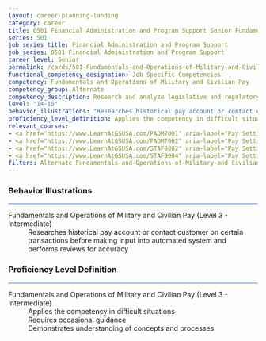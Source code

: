 ```yaml
---
layout: career-planning-landing
category: career
title: 0501 Financial Administration and Program Support Senior Fundamentals and Operations of Military and Civilian Pay
series: 501
job_series_title: Financial Administration and Program Support
job_series: 0501 Financial Administration and Program Support
career_level: Senior
permalink: /cards/501-Fundamentals-and-Operations-of-Military-and-Civilian-Pay-Senior
functional_competency_designation: Job Specific Competencies
competency: Fundamentals and Operations of Military and Civilian Pay
competency_group: Alternate
competency_description: Research and analyze legislative and regulatory guidance related to entitlements to ensure proper payments
level: "14-15"
behavior_illustrations: "Researches historical pay account or contact customer on certain transactions before making input into automated system and performs reviews for accuracy"
proficiency_level_definition: Applies the competency in difficult situations ? Requires occasional guidance ? Demonstrates understanding of concepts and processes
relevant_courses: 
- <a href="https://www.LearnAtGSUSA.com/PADM7001" aria-label="Pay Setting for FWS Positions (PADM7001), GSU - https://www.LearnAtGSUSA.com/PADM7001">Pay Setting for FWS Positions (PADM7001), GSU</a>
- <a href="https://www.LearnAtGSUSA.com/PADM7002" aria-label="Pay Setting for GS Positions (PADM7002), GSU - https://www.LearnAtGSUSA.com/PADM7002">Pay Setting for GS Positions (PADM7002), GSU</a>
- <a href="https://www.LearnAtGSUSA.com/STAF9002" aria-label="Pay Setting&#58; General Schedule (STAF9002), GSU - https://www.LearnAtGSUSA.com/STAF9002">Pay Setting&#58; General Schedule (STAF9002), GSU</a>
- <a href="https://www.LearnAtGSUSA.com/STAF9004" aria-label="Pay Setting&#58; Federal Wage System (STAF9004), GSU - https://www.LearnAtGSUSA.com/STAF9004">Pay Setting&#58; Federal Wage System (STAF9004), GSU</a>
filters: Alternate-Fundamentals-and-Operations-of-Military-and-Civilian-Pay GS-14-15 series-0501
---
```


<div class="desktop:grid-col-6 margin-y-3">
  <div class="border-top-2 bg-white padding-3 shadow-5 height-full members-hover border-1px button-border border-top-blue radius-lg card-text-color">
    <h3>Behavior Illustrations</h3>
    <hr style="background-color: #1b74e0 !important;"/>
    <dl class="text-base card-content-color"><dt>Fundamentals and Operations of Military and Civilian Pay (Level 3 - Intermediate)</dt><dd>Researches historical pay account or contact customer on certain transactions before making input into automated system and performs reviews for accuracy</dd></dl>
  </div>
</div>
<div class="desktop:grid-col-6 margin-y-3">
  <div class="border-top-2 bg-white padding-3 shadow-5 height-full members-hover border-1px button-border border-top-blue radius-lg card-text-color">
    <h3>Proficiency Level Definition</h3>
     <hr style="background-color: #1b74e0 !important;"/>
    <dl class="text-base card-content-color"><dt>Fundamentals and Operations of Military and Civilian Pay (Level 3 - Intermediate)</dt><dd>Applies the competency in difficult situations </dd><dd> Requires occasional guidance </dd><dd> Demonstrates understanding of concepts and processes</dd></dl>
  </div>
</div>